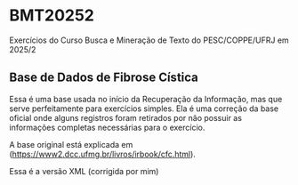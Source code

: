 # BMT20252

Exercícios do Curso Busca e Mineração de Texto do PESC/COPPE/UFRJ em 2025/2

## Base de Dados de Fibrose Cística

Essa é uma base usada no início da Recuperação da Informação, mas que serve perfeitamente para exercícios simples. Ela é uma correção da base oficial onde alguns registros foram retirados por não possuir as informações completas necessárias para o exercício.

A base original está explicada em (https://www2.dcc.ufmg.br/livros/irbook/cfc.html).

Essa é a versão XML (corrigida por mim)



